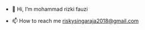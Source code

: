 - 👋 Hi, I’m mohammad rizki fauzi

- 📫 How to reach me riskysingaraja2018@gmail.com

<!---
fauzi1999mei/fauzi1999mei is a ✨ special ✨ repository because its `README.md` (this file) appears on your GitHub profile.
You can click the Preview link to take a look at your changes.
--->
